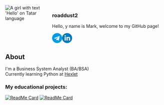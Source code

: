 <picture align="left">
  <source media="(prefers-color-scheme: dark)" srcset="hello_dark.png">
  <source media="(prefers-color-scheme: light)" srcset="hello_light.png">
  <img align="left"  width="150" height="150" alt="A girl with text 'Hello' on Tatar language">
</picture>

### roaddust2

<p>Hello, y name is Mark, welcome to my GitHub page!</p>
<a href="https://t.me/roaddust2">
  <img align="left" alt="roaddust2 Telegram" width="32px" src="telegram.png"></a>
<a href="https://www.linkedin.com/in/roaddust2/">
  <img align="left" alt="roaddust2 LinkedIN" width="32px" src="linkedin.png"></a>
<br>
<br>

## About
I'm a Business System Analyst (BA/BSA) <br>
Currently learning Python at [Hexlet](https://ru.hexlet.io/) <br>
### My educational projects:
[![ReadMe Card](https://github-readme-stats.vercel.app/api/pin/?username=roaddust2&repo=python-project-lvl1)](https://github.com/roaddust2/python-project-lvl1)
[![ReadMe Card](https://github-readme-stats.vercel.app/api/pin/?username=roaddust2&repo=python-project-50)](https://github.com/roaddust2/python-project-50)
